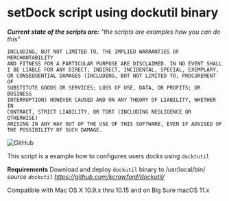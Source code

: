 # setDock script using dockutil binary

_**Current state of the scripts are:** "the scripts are examples how you can do this"_

```THE SCRIPTS ARE PROVIDED "AS IS" AND ANY EXPRESS OR IMPLIED WARRANTIES, 
INCLUDING, BUT NOT LIMITED TO, THE IMPLIED WARRANTIES OF MERCHANTABILITY 
AND FITNESS FOR A PARTICULAR PURPOSE ARE DISCLAIMED. IN NO EVENT SHALL 
I BE LIABLE FOR ANY DIRECT, INDIRECT, INCIDENTAL, SPECIAL, EXEMPLARY, 
OR CONSEQUENTIAL DAMAGES (INCLUDING, BUT NOT LIMITED TO, PROCUREMENT OF 
SUBSTITUTE GOODS OR SERVICES; LOSS OF USE, DATA, OR PROFITS; OR BUSINESS 
INTERRUPTION) HOWEVER CAUSED AND ON ANY THEORY OF LIABILITY, WHETHER IN 
CONTRACT, STRICT LIABILITY, OR TORT (INCLUDING NEGLIGENCE OR OTHERWISE) 
ARISING IN ANY WAY OUT OF THE USE OF THIS SOFTWARE, EVEN IF ADVISED OF 
THE POSSIBILITY OF SUCH DAMAGE.
```
![GitHub](https://img.shields.io/github/license/mvdbent/MSP-example-Scripts)

This script is a example how to configures users docks using `docktutil`

**Requirements**
Download and deploy `dockutil` binary to /usr/local/bin/
_source `dockutil` https://github.com/kcrawford/dockutil/_

Compatible with Mac OS X 10.9.x thru 10.15 and on Big Sure macOS 11.x
